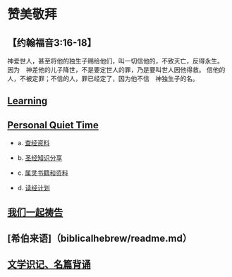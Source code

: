 # 赞美敬拜


## 【约翰福音3:16-18】

神爱世人，甚至将他的独生子赐给他们，叫一切信他的，不致灭亡，反得永生。
因为　神差他的儿子降世，不是要定世人的罪，乃是要叫世人因他得救。
信他的人，不被定罪；不信的人，罪已经定了，因为他不信　神独生子的名。

## [Learning](learning/index.md)

## [Personal Quiet Time](PersonalQuietTime/index.md)

- a. [查经资料](PersonalQuietTime/biblestudy/biblestudy.md)

- b. [圣经知识分享](PersonalQuietTime/biblesharings/biblesharings.md)

- c. [属灵书籍和资料](PersonalQuietTime/christianbooks/christianbooks.md)

- d. [读经计划](PersonalQuietTime/readingplans/readme.md)

## [我们一起祷告](commonprayer/readme.md)

## [希伯来语]（biblicalhebrew/readme.md）

## [文学识记、名篇背诵](literature/index.md)
